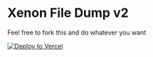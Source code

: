 # Xenon File Dump v2
Feel free to fork this and do whatever you want



[![Deploy to Vercel](https://binbashbanana.github.io/deploy-buttons/buttons/remade/vercel.svg)](https://vercel.com/new/clone?repository-url=https://github.com/xenontests/xenon-filedump)

